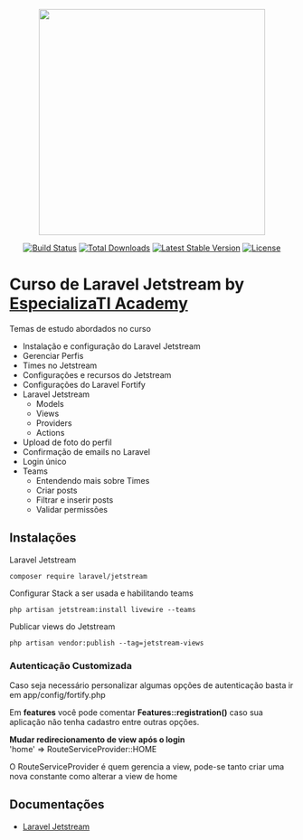 <p align="center"><a href="https://laravel.com" target="_blank"><img src="https://raw.githubusercontent.com/laravel/art/master/logo-lockup/5%20SVG/2%20CMYK/1%20Full%20Color/laravel-logolockup-cmyk-red.svg" width="400"></a></p>

<p align="center">
<a href="https://travis-ci.org/laravel/framework"><img src="https://travis-ci.org/laravel/framework.svg" alt="Build Status"></a>
<a href="https://packagist.org/packages/laravel/framework"><img src="https://img.shields.io/packagist/dt/laravel/framework" alt="Total Downloads"></a>
<a href="https://packagist.org/packages/laravel/framework"><img src="https://img.shields.io/packagist/v/laravel/framework" alt="Latest Stable Version"></a>
<a href="https://packagist.org/packages/laravel/framework"><img src="https://img.shields.io/packagist/l/laravel/framework" alt="License"></a>
</p>

# Curso de Laravel Jetstream by [EspecializaTI Academy](https://academy.especializati.com/)

Temas de estudo abordados no curso
- Instalação e configuração do Laravel Jetstream
- Gerenciar Perfis
- Times no Jetstream
- Configurações e recursos do Jetstream
- Configurações do Laravel Fortify
- Laravel Jetstream
    - Models
    - Views
    - Providers
    - Actions
- Upload de foto do perfil
- Confirmação de emails no Laravel
- Login único
- Teams
    - Entendendo mais sobre Times
    - Criar posts
    - Filtrar e inserir posts
    - Validar permissões

## Instalações
Laravel Jetstream
```
composer require laravel/jetstream
```

Configurar Stack a ser usada e habilitando teams
```
php artisan jetstream:install livewire --teams
```

Publicar views do Jetstream
```
php artisan vendor:publish --tag=jetstream-views
```

### Autenticação Customizada
Caso seja necessário personalizar algumas opções de autenticação basta ir em app/config/fortify.php 

Em __features__ você pode comentar __Features::registration()__ caso sua aplicação não tenha cadastro entre outras opções.

__Mudar redirecionamento de view após o login__<br>
'home' => RouteServiceProvider::HOME

O RouteServiceProvider é quem gerencia a view, pode-se tanto criar uma nova constante como alterar a view de home


## Documentações
- [Laravel Jetstream](https://jetstream.laravel.com/2.x/introduction.html)
